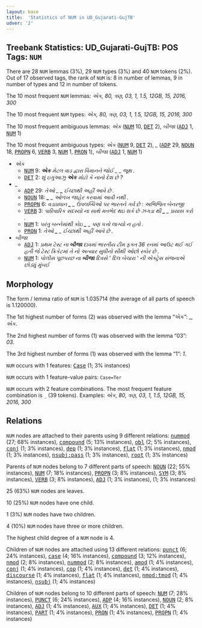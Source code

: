 ```yaml
---
layout: base
title:  'Statistics of NUM in UD_Gujarati-GujTB'
udver: '2'
---
```


## Treebank Statistics: UD_Gujarati-GujTB: POS Tags: `NUM`

There are 28 `NUM` lemmas (3%), 29 `NUM` types (3%) and 40 `NUM` tokens (2%).
Out of 17 observed tags, the rank of `NUM` is: 8 in number of lemmas, 9 in number of types and 12 in number of tokens.

The 10 most frequent `NUM` lemmas: <em>એક, 80, ત્રણ, 03, 1, 1.5, 12GB, 15, 2016, 300</em>

The 10 most frequent `NUM` types:  <em>એક, 80, ત્રણ, 03, 1, 1.5, 12GB, 15, 2016, 300</em>

The 10 most frequent ambiguous lemmas: <em>એક</em> (<tt><a href="gu_gujtb-pos-NUM.html">NUM</a></tt> 10, <tt><a href="gu_gujtb-pos-DET.html">DET</a></tt> 2), <em>બીજા</em> (<tt><a href="gu_gujtb-pos-ADJ.html">ADJ</a></tt> 1, <tt><a href="gu_gujtb-pos-NUM.html">NUM</a></tt> 1)

The 10 most frequent ambiguous types:  <em>એક</em> (<tt><a href="gu_gujtb-pos-NUM.html">NUM</a></tt> 9, <tt><a href="gu_gujtb-pos-DET.html">DET</a></tt> 2), <em>_</em> (<tt><a href="gu_gujtb-pos-ADP.html">ADP</a></tt> 29, <tt><a href="gu_gujtb-pos-NOUN.html">NOUN</a></tt> 18, <tt><a href="gu_gujtb-pos-PROPN.html">PROPN</a></tt> 6, <tt><a href="gu_gujtb-pos-VERB.html">VERB</a></tt> 3, <tt><a href="gu_gujtb-pos-NUM.html">NUM</a></tt> 1, <tt><a href="gu_gujtb-pos-PRON.html">PRON</a></tt> 1), <em>બીજા</em> (<tt><a href="gu_gujtb-pos-ADJ.html">ADJ</a></tt> 1, <tt><a href="gu_gujtb-pos-NUM.html">NUM</a></tt> 1)


* <em>એક</em>
  * <tt><a href="gu_gujtb-pos-NUM.html">NUM</a></tt> 9: <em><b>એક</b> મેટલ વાડ દ્વારા વિમાનને જોઈ _ _ જૂથ .</em>
  * <tt><a href="gu_gujtb-pos-DET.html">DET</a></tt> 2: <em>શું ઇગુઆઝુ <b>એક</b> મોટો કે નાનો દેશ છે ?</em>
* <em>_</em>
  * <tt><a href="gu_gujtb-pos-ADP.html">ADP</a></tt> 29: <em>તેઓ _ <b>_</b> ઈચ્છાથી અહીં આવે છે .</em>
  * <tt><a href="gu_gujtb-pos-NOUN.html">NOUN</a></tt> 18: <em><b>_</b> _ ઓળખ જાહેર કરવામાં આવી નથી .</em>
  * <tt><a href="gu_gujtb-pos-PROPN.html">PROPN</a></tt> 6: <em>વડાપ્રધાન <b>_</b> _ ઉપલબ્ધિઓ પર ભારતને ગર્વ છે : અભિજિત બેનરજી</em>
  * <tt><a href="gu_gujtb-pos-VERB.html">VERB</a></tt> 3: <em>પારિવારિક સદસ્યો ના સાથે મતભેદ થઇ શકે છે ઝગડા થી <b>_</b> _ પ્રયાસ કરો .</em>
  * <tt><a href="gu_gujtb-pos-NUM.html">NUM</a></tt> 1: <em>પરંતુ બન્નેમાંથી કોઇ <b>_</b> _ પણ પત્તો લાગ્યો ન હતો .</em>
  * <tt><a href="gu_gujtb-pos-PRON.html">PRON</a></tt> 1: <em>તેઓ <b>_</b> _ ઈચ્છાથી અહીં આવે છે .</em>
* <em>બીજા</em>
  * <tt><a href="gu_gujtb-pos-ADJ.html">ADJ</a></tt> 1: <em>પ્રથમ ટેસ્ટ ના <b>બીજા</b> દાવમાં ભારતીય ટીમ ફક્ત 36 રનમાં આઉટ થઈ ગઈ હતી જે ટેસ્ટ ક્રિકેટમાં તે નો અત્યાર સુધીનો સૌથી ઓછો સ્કોર છે .</em>
  * <tt><a href="gu_gujtb-pos-NUM.html">NUM</a></tt> 1: <em>પોલીસ પૂછપરછ ના <b>બીજા</b> દિવસે ' દિલ બેચારા ' ની એક્ટ્રેસ સંજનાએ છોડ્યું મુંબઈ</em>

## Morphology

The form / lemma ratio of `NUM` is 1.035714 (the average of all parts of speech is 1.120000).

The 1st highest number of forms (2) was observed with the lemma “એક”: <em>_, એક</em>.

The 2nd highest number of forms (1) was observed with the lemma “03”: <em>03</em>.

The 3rd highest number of forms (1) was observed with the lemma “1”: <em>1</em>.

`NUM` occurs with 1 features: <tt><a href="gu_gujtb-feat-Case.html">Case</a></tt> (1; 3% instances)

`NUM` occurs with 1 feature-value pairs: `Case=Ter`

`NUM` occurs with 2 feature combinations.
The most frequent feature combination is `_` (39 tokens).
Examples: <em>એક, 80, ત્રણ, 03, 1, 1.5, 12GB, 15, 2016, 300</em>


## Relations

`NUM` nodes are attached to their parents using 9 different relations: <tt><a href="gu_gujtb-dep-nummod.html">nummod</a></tt> (27; 68% instances), <tt><a href="gu_gujtb-dep-compound.html">compound</a></tt> (5; 13% instances), <tt><a href="gu_gujtb-dep-obl.html">obl</a></tt> (2; 5% instances), <tt><a href="gu_gujtb-dep-conj.html">conj</a></tt> (1; 3% instances), <tt><a href="gu_gujtb-dep-dep.html">dep</a></tt> (1; 3% instances), <tt><a href="gu_gujtb-dep-flat.html">flat</a></tt> (1; 3% instances), <tt><a href="gu_gujtb-dep-nmod.html">nmod</a></tt> (1; 3% instances), <tt><a href="gu_gujtb-dep-nsubj-pass.html">nsubj:pass</a></tt> (1; 3% instances), <tt><a href="gu_gujtb-dep-root.html">root</a></tt> (1; 3% instances)

Parents of `NUM` nodes belong to 7 different parts of speech: <tt><a href="gu_gujtb-pos-NOUN.html">NOUN</a></tt> (22; 55% instances), <tt><a href="gu_gujtb-pos-NUM.html">NUM</a></tt> (7; 18% instances), <tt><a href="gu_gujtb-pos-PROPN.html">PROPN</a></tt> (3; 8% instances), <tt><a href="gu_gujtb-pos-SYM.html">SYM</a></tt> (3; 8% instances), <tt><a href="gu_gujtb-pos-VERB.html">VERB</a></tt> (3; 8% instances), <tt><a href="gu_gujtb-pos-ADJ.html">ADJ</a></tt> (1; 3% instances),  (1; 3% instances)

25 (63%) `NUM` nodes are leaves.

10 (25%) `NUM` nodes have one child.

1 (3%) `NUM` nodes have two children.

4 (10%) `NUM` nodes have three or more children.

The highest child degree of a `NUM` node is 4.

Children of `NUM` nodes are attached using 13 different relations: <tt><a href="gu_gujtb-dep-punct.html">punct</a></tt> (6; 24% instances), <tt><a href="gu_gujtb-dep-case.html">case</a></tt> (4; 16% instances), <tt><a href="gu_gujtb-dep-compound.html">compound</a></tt> (3; 12% instances), <tt><a href="gu_gujtb-dep-nmod.html">nmod</a></tt> (2; 8% instances), <tt><a href="gu_gujtb-dep-nummod.html">nummod</a></tt> (2; 8% instances), <tt><a href="gu_gujtb-dep-amod.html">amod</a></tt> (1; 4% instances), <tt><a href="gu_gujtb-dep-conj.html">conj</a></tt> (1; 4% instances), <tt><a href="gu_gujtb-dep-cop.html">cop</a></tt> (1; 4% instances), <tt><a href="gu_gujtb-dep-det.html">det</a></tt> (1; 4% instances), <tt><a href="gu_gujtb-dep-discourse.html">discourse</a></tt> (1; 4% instances), <tt><a href="gu_gujtb-dep-flat.html">flat</a></tt> (1; 4% instances), <tt><a href="gu_gujtb-dep-nmod-tmod.html">nmod:tmod</a></tt> (1; 4% instances), <tt><a href="gu_gujtb-dep-nsubj.html">nsubj</a></tt> (1; 4% instances)

Children of `NUM` nodes belong to 10 different parts of speech: <tt><a href="gu_gujtb-pos-NUM.html">NUM</a></tt> (7; 28% instances), <tt><a href="gu_gujtb-pos-PUNCT.html">PUNCT</a></tt> (6; 24% instances), <tt><a href="gu_gujtb-pos-ADP.html">ADP</a></tt> (4; 16% instances), <tt><a href="gu_gujtb-pos-NOUN.html">NOUN</a></tt> (2; 8% instances), <tt><a href="gu_gujtb-pos-ADJ.html">ADJ</a></tt> (1; 4% instances), <tt><a href="gu_gujtb-pos-AUX.html">AUX</a></tt> (1; 4% instances), <tt><a href="gu_gujtb-pos-DET.html">DET</a></tt> (1; 4% instances), <tt><a href="gu_gujtb-pos-PART.html">PART</a></tt> (1; 4% instances), <tt><a href="gu_gujtb-pos-PRON.html">PRON</a></tt> (1; 4% instances), <tt><a href="gu_gujtb-pos-PROPN.html">PROPN</a></tt> (1; 4% instances)

